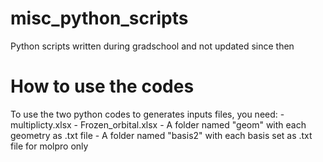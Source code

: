 # misc_python_scripts
Python scripts written during gradschool and not updated since then


# How to use the codes
To use the two python codes to generates inputs files, you need:
    - multiplicty.xlsx
    - Frozen_orbital.xlsx
    - A folder named "geom" with each geometry as .txt file
    - A folder named "basis2" with each basis set as .txt file for molpro only
